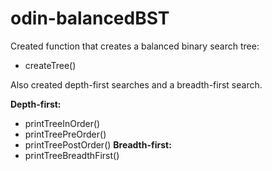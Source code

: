 # odin-balancedBST
Created function that creates a balanced binary search tree:
- createTree()

Also created depth-first searches and a breadth-first search.

**Depth-first:**
- printTreeInOrder()
- printTreePreOrder()
- printTreePostOrder()
**Breadth-first:**
- printTreeBreadthFirst()
